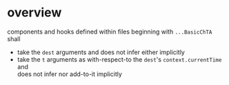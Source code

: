 




overview
=======   


components and hooks defined within files beginning with `...BasicChTA`
shall 
- take  the `dest`  arguments and 
  does not infer either implicitly         
- take  the `t` arguments as with-respect-to the `dest`'s `context.currentTime` and  
  does not infer nor add-to-it implicitly  